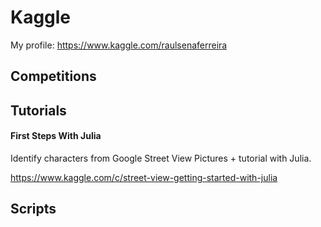 # Kaggle
My profile: https://www.kaggle.com/raulsenaferreira

## Competitions

## Tutorials

#### First Steps With Julia
Identify characters from Google Street View Pictures + tutorial with Julia.

https://www.kaggle.com/c/street-view-getting-started-with-julia

## Scripts

